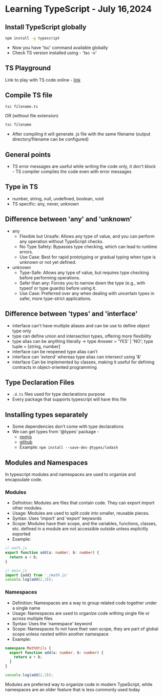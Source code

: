 # Learning TypeScript - July 16,2024

## Install TypeScript globally 

```bash
npm install -g typescript
```
- Now you have 'tsc' command available globally
- Check TS version installed using - 'tsc -v'

## TS Playground
Link to play with TS code online - [link](https://www.typescriptlang.org/play/)

## Compile TS file
```bash
tsc filename.ts
```
OR (without file extension)
```bash
tsc filename
```
- After compiling it will generate .js file with the same filename (output directory/filename can be configured)


## General points
- TS error messages are useful while writing the code only, it don't block - TS compiler compiles the code even with error messages

## Type in TS
- number, string, null, undefined, boolean, void
- TS specific: any, never, unknown

## Difference between 'any' and 'unknown'
- any
  - Flexible but Unsafe: Allows any type of value, and you can perform any operation without TypeScript checks.
  - No Type Safety: Bypasses type checking, which can lead to runtime errors.
  - Use Case: Best for rapid prototyping or gradual typing when type is unknown or not yet defined.
- unknown
  - Type-Safe: Allows any type of value, but requires type checking before performing operations.
  - Safer than any: Forces you to narrow down the type (e.g., with typeof or type guards) before using it.
  - Use Case: Preferred over any when dealing with uncertain types in safer, more type-strict applications.

## Difference between 'types' and 'interface'
- interface can't have multiple aliases and can be use to define object type only
- type can define union and intersection types, offering more flexibility
- type alias can be anything literally -> type Answer = 'YES' | 'NO'; type tuple = [string, number]
- interface can be reopened type alias can't
- interface can 'extend' whereas type alias can intersect using '&'
- interface Can be implemented by classes, making it useful for defining contracts in object-oriented programming

## Type Declaration Files
- `.d.ts` files used for type declarations purpose
- Every package that supports typescript will have this file

## Installing types separately
- Some dependencies don't come with type declarations
- We can get types from '@types' package - 
  - [npmjs](https://www.npmjs.com/package/@types/node)
  - [github](https://github.com/DefinitelyTyped/DefinitelyTyped)
  - Example: `npm install --save-dev @types/lodash`

## Modules and Namespaces
In typescript modules and namespaces are used to organize and encapsulate code.

### Modules
- Definition: Modules are files that contain code. They can export import other modules.
- Usage: Modules are used to split code into smaller, reusable pieces.
- Syntax: Uses 'import' and 'export' keywords
- Scope: Modules have their scope, and the variables, functions, classes, etc. defined in a module are not accessible outside unless explicitly exported
- Example:
```ts
// math.js
export function add(a: number, b: number) {
  return a + b;
}

// main.js
import {add} from './math.js'
console.log(add(2,3));

```

### Namespaces
- Definition: Namespaces are a way to group related code together under a single name
- Usage: Namespaces are used to organize code withing single file or across multiple files
- Syntax: Uses the 'namespace' keyword
- Scope: Namespaces fo not have their own scope, they are part of global scope unless nested within another namespace
- Example:
```ts
namespace MathUtils {
  export function add(a: number, b: number) {
    return a + b;
  }
}

console.log(add(2,3));

```

Modules are preferred way to organize code in modern TypeScript, while namespaces are an older feature that is less commonly used today